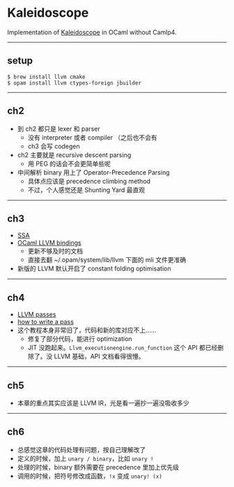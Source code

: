 # Kaleidoscope

Implementation of [Kaleidoscope](http://llvm.org/docs/tutorial/OCamlLangImpl1.html) in OCaml without Camlp4.

---

## setup

```
$ brew install llvm cmake
$ opam install llvm ctypes-foreign jbuilder
```

---

## ch2

- 到 ch2 都只是 lexer 和 parser
    - 没有 interpreter 或者 compiler （之后也不会有
    - ch3 会写 codegen
- ch2 主要就是 recursive descent parsing
    - 用 PEG 的话会不会更简单些呢
- 中间解析 binary 用上了 Operator-Precedence Parsing
    - 具体点应该是 precedence climbing method
    - 不过，个人感觉还是 Shunting Yard 最直观

---

## ch3

- [SSA](https://en.wikipedia.org/wiki/Static_single_assignment_form)
- [OCaml LLVM bindings](https://llvm.moe/)
    - 更新不够及时的文档
    - 直接去翻 ~/.opam/system/lib/llvm 下面的 mli 文件更准确
- 新版的 LLVM 默认开启了 constant folding optimisation

---

## ch4

- [LLVM passes](http://llvm.org/docs/Passes.html)
- [how to write a pass](http://llvm.org/docs/WritingAnLLVMPass.html)
- 这个教程本身非常旧了，代码和新的库对应不上……
    - 修复了部分代码，能进行 optimization
    - JIT 没跑起来。`Llvm_executionengine.run_function` 这个 API 都已经删除了。没 LLVM 基础，API 文档看得很懵。

---

## ch5

- 本章的重点其实应该是 LLVM IR，光是看一遍抄一遍没吸收多少

---

## ch6

- 总感觉这章的代码处理有问题，按自己理解改了
- 定义的时候，加上 `unary / binary`，比如 `unary !`
- 处理的时候，binary 额外需要在 precedence 里加上优先级
- 调用的时候，把符号修改成函数，`!x` 变成 `unary! (x)`

